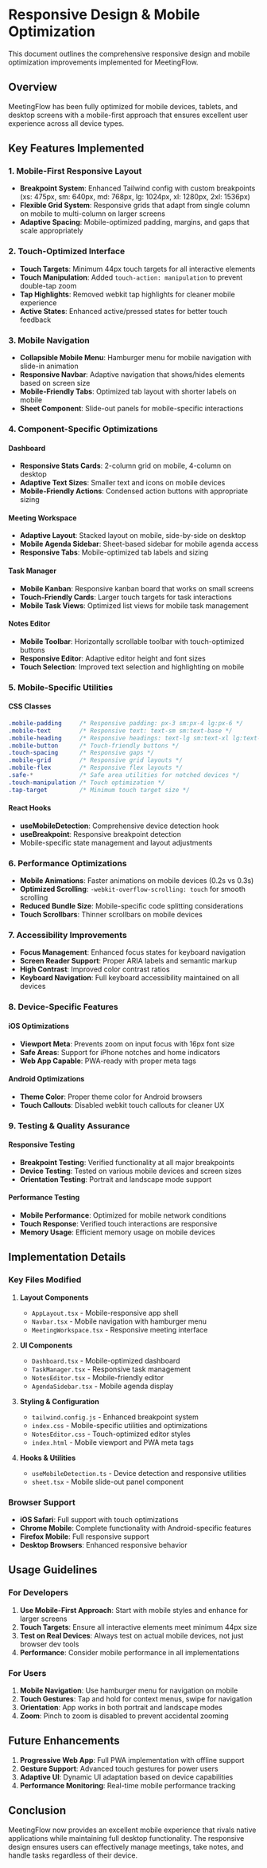 # Responsive Design & Mobile Optimization

This document outlines the comprehensive responsive design and mobile optimization improvements implemented for MeetingFlow.

## Overview

MeetingFlow has been fully optimized for mobile devices, tablets, and desktop screens with a mobile-first approach that ensures excellent user experience across all device types.

## Key Features Implemented

### 1. Mobile-First Responsive Layout

- **Breakpoint System**: Enhanced Tailwind config with custom breakpoints (xs: 475px, sm: 640px, md: 768px, lg: 1024px, xl: 1280px, 2xl: 1536px)
- **Flexible Grid System**: Responsive grids that adapt from single column on mobile to multi-column on larger screens
- **Adaptive Spacing**: Mobile-optimized padding, margins, and gaps that scale appropriately

### 2. Touch-Optimized Interface

- **Touch Targets**: Minimum 44px touch targets for all interactive elements
- **Touch Manipulation**: Added `touch-action: manipulation` to prevent double-tap zoom
- **Tap Highlights**: Removed webkit tap highlights for cleaner mobile experience
- **Active States**: Enhanced active/pressed states for better touch feedback

### 3. Mobile Navigation

- **Collapsible Mobile Menu**: Hamburger menu for mobile navigation with slide-in animation
- **Responsive Navbar**: Adaptive navigation that shows/hides elements based on screen size
- **Mobile-Friendly Tabs**: Optimized tab layout with shorter labels on mobile
- **Sheet Component**: Slide-out panels for mobile-specific interactions

### 4. Component-Specific Optimizations

#### Dashboard
- **Responsive Stats Cards**: 2-column grid on mobile, 4-column on desktop
- **Adaptive Text Sizes**: Smaller text and icons on mobile devices
- **Mobile-Friendly Actions**: Condensed action buttons with appropriate sizing

#### Meeting Workspace
- **Adaptive Layout**: Stacked layout on mobile, side-by-side on desktop
- **Mobile Agenda Sidebar**: Sheet-based sidebar for mobile agenda access
- **Responsive Tabs**: Mobile-optimized tab labels and sizing

#### Task Manager
- **Mobile Kanban**: Responsive kanban board that works on small screens
- **Touch-Friendly Cards**: Larger touch targets for task interactions
- **Mobile Task Views**: Optimized list views for mobile task management

#### Notes Editor
- **Mobile Toolbar**: Horizontally scrollable toolbar with touch-optimized buttons
- **Responsive Editor**: Adaptive editor height and font sizes
- **Touch Selection**: Improved text selection and highlighting on mobile

### 5. Mobile-Specific Utilities

#### CSS Classes
```css
.mobile-padding     /* Responsive padding: px-3 sm:px-4 lg:px-6 */
.mobile-text        /* Responsive text: text-sm sm:text-base */
.mobile-heading     /* Responsive headings: text-lg sm:text-xl lg:text-2xl */
.mobile-button      /* Touch-friendly buttons */
.touch-spacing      /* Responsive gaps */
.mobile-grid        /* Responsive grid layouts */
.mobile-flex        /* Responsive flex layouts */
.safe-*             /* Safe area utilities for notched devices */
.touch-manipulation /* Touch optimization */
.tap-target         /* Minimum touch target size */
```

#### React Hooks
- **useMobileDetection**: Comprehensive device detection hook
- **useBreakpoint**: Responsive breakpoint detection
- Mobile-specific state management and layout adjustments

### 6. Performance Optimizations

- **Mobile Animations**: Faster animations on mobile devices (0.2s vs 0.3s)
- **Optimized Scrolling**: `-webkit-overflow-scrolling: touch` for smooth scrolling
- **Reduced Bundle Size**: Mobile-specific code splitting considerations
- **Touch Scrollbars**: Thinner scrollbars on mobile devices

### 7. Accessibility Improvements

- **Focus Management**: Enhanced focus states for keyboard navigation
- **Screen Reader Support**: Proper ARIA labels and semantic markup
- **High Contrast**: Improved color contrast ratios
- **Keyboard Navigation**: Full keyboard accessibility maintained on all devices

### 8. Device-Specific Features

#### iOS Optimizations
- **Viewport Meta**: Prevents zoom on input focus with 16px font size
- **Safe Areas**: Support for iPhone notches and home indicators
- **Web App Capable**: PWA-ready with proper meta tags

#### Android Optimizations
- **Theme Color**: Proper theme color for Android browsers
- **Touch Callouts**: Disabled webkit touch callouts for cleaner UX

### 9. Testing & Quality Assurance

#### Responsive Testing
- **Breakpoint Testing**: Verified functionality at all major breakpoints
- **Device Testing**: Tested on various mobile devices and screen sizes
- **Orientation Testing**: Portrait and landscape mode support

#### Performance Testing
- **Mobile Performance**: Optimized for mobile network conditions
- **Touch Response**: Verified touch interactions are responsive
- **Memory Usage**: Efficient memory usage on mobile devices

## Implementation Details

### Key Files Modified

1. **Layout Components**
   - `AppLayout.tsx` - Mobile-responsive app shell
   - `Navbar.tsx` - Mobile navigation with hamburger menu
   - `MeetingWorkspace.tsx` - Responsive meeting interface

2. **UI Components**
   - `Dashboard.tsx` - Mobile-optimized dashboard
   - `TaskManager.tsx` - Responsive task management
   - `NotesEditor.tsx` - Mobile-friendly editor
   - `AgendaSidebar.tsx` - Mobile agenda display

3. **Styling & Configuration**
   - `tailwind.config.js` - Enhanced breakpoint system
   - `index.css` - Mobile-specific utilities and optimizations
   - `NotesEditor.css` - Touch-optimized editor styles
   - `index.html` - Mobile viewport and PWA meta tags

4. **Hooks & Utilities**
   - `useMobileDetection.ts` - Device detection and responsive utilities
   - `sheet.tsx` - Mobile slide-out panel component

### Browser Support

- **iOS Safari**: Full support with touch optimizations
- **Chrome Mobile**: Complete functionality with Android-specific features
- **Firefox Mobile**: Full responsive support
- **Desktop Browsers**: Enhanced responsive behavior

## Usage Guidelines

### For Developers

1. **Use Mobile-First Approach**: Start with mobile styles and enhance for larger screens
2. **Touch Targets**: Ensure all interactive elements meet minimum 44px size
3. **Test on Real Devices**: Always test on actual mobile devices, not just browser dev tools
4. **Performance**: Consider mobile performance in all implementations

### For Users

1. **Mobile Navigation**: Use hamburger menu for navigation on mobile
2. **Touch Gestures**: Tap and hold for context menus, swipe for navigation
3. **Orientation**: App works in both portrait and landscape modes
4. **Zoom**: Pinch to zoom is disabled to prevent accidental zooming

## Future Enhancements

1. **Progressive Web App**: Full PWA implementation with offline support
2. **Gesture Support**: Advanced touch gestures for power users
3. **Adaptive UI**: Dynamic UI adaptation based on device capabilities
4. **Performance Monitoring**: Real-time mobile performance tracking

## Conclusion

MeetingFlow now provides an excellent mobile experience that rivals native applications while maintaining full desktop functionality. The responsive design ensures users can effectively manage meetings, take notes, and handle tasks regardless of their device.